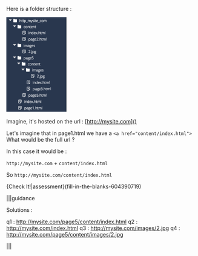Here is a folder structure :

<img src=".guides/img/treeview_last_challenge.png" height="250">

Imagine, it's hosted on the url : [http://mysite.com]()

Let's imagine that in page1.html we have a `<a href="content/index.html">` What would be the full url ?

In this case it would be :

`http://mysite.com` + `content/index.html`

So `http://mysite.com/content/index.html`

{Check It!|assessment}(fill-in-the-blanks-604390719)



|||guidance

Solutions :

q1 : http://mysite.com/page5/content/index.html
q2 : http://mysite.com/index.html
q3 : http://mysite.com/images/2.jpg
q4 : http://mysite.com/page5/content/images/2.jpg

|||